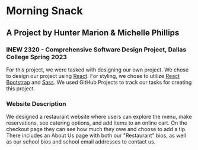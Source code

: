 
# Morning Snack

## A Project by Hunter Marion & Michelle Phillips
### INEW 2320 - Comprehensive Software Design Project, Dallas College Spring 2023

For this project, we were tasked with designing our own project. We chose to design our project using [React](https://react.dev/). For styling, we chose to utilize [React Bootstrap](https://react-bootstrap.github.io/) and [Sass](https://sass-lang.com/). We used GitHub Projects to track our tasks for creating this project.

  ### Website Description
  
We designed a restaurant website where users can explore the menu, make reservations, see catering options, and add items to an online cart. On the checkout page they can see how much they owe and choose to add a tip. There includes an About Us page with both our "Restaurant" bios, as well as our school bios and school email addresses to contact us.
